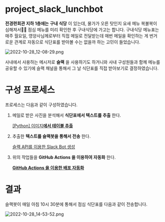 # project_slack_lunchbot
**전경련회관 지하 1층에는** **구내 식당** 이 있는데, 물가가 오른 탓인지 요새 메뉴 복불복이 심해져서😮‍💨 점심 메뉴를 미리 확인한 후 구내식당에 가고는 합니다. 구내식당 메뉴표는 매주 월요일, 영양사님께로부터 직접 메일로 전달받는데 매번 메일을 확인하는 게 번거로운 관계로 자동으로 식단표를 받아볼 수는 없을까 하는 고민이 들었습니다.

![2022-10-28_12-08-29.png](https://s3-us-west-2.amazonaws.com/secure.notion-static.com/192926a3-5e87-4130-b0e9-a503256b9777/2022-10-28_12-08-29.png)

사내에서 사용하는 메시저로 **슬랙** 을 사용하기도 하거니와 사내 구성원들과 함께 메뉴를 공유할 수 있기에 슬랙 채널을 통해서 그 날 식단표를 직접 받아보기로 결정하였습니다.

# 구성 프로세스

프로세스는 다음과 같이 구성하였습니다.

1. 메일로 받은 사진을 분석해서 **식단표에서 텍스트를 추출** 한다.
    
    [[Python] 이미지**에서 테이블 추출**](https://www.notion.so/Python-afa66d47bede4d538c0890b631c670db)
    
2. 추출한 **텍스트를 슬랙봇을 통해서 전송** 한다.
    
    [슬랙 API를 이용한 Slack Bot 생성](https://www.notion.so/API-Slack-Bot-7175ca21f1e445d88a7b08c7ff611caf)
    
3. 위의 작업들을 **GitHub Actions 을 이용하여 자동화** 한다.
    
    [**GitHub Actions 을 이용한 배포 자동화**](https://www.notion.so/GitHub-Actions-2b2ecc24f9074abd8f16d23eba41d989)
    

# 결과

슬랙봇이 매일 아침 10시 30분에 통해서 점심 식단표를 다음과 같이 전송합니다.

![2022-10-28_14-53-52.png](https://s3-us-west-2.amazonaws.com/secure.notion-static.com/3036ea75-e901-4975-849e-9e5cbcb0066f/2022-10-28_14-53-52.png)
